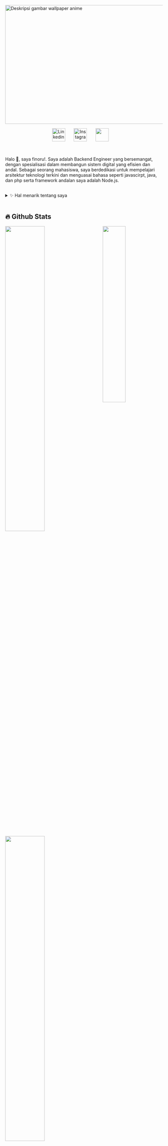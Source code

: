 <img 
    src="https://images5.alphacoders.com/741/741910.png" 
    alt="Deskripsi gambar wallpaper anime" 
    style="width:921px; height:380px; object-fit:cover; display:block;"
  />
<p align="center">
  <a href="www.linkedin.com/in/ruffino-ahmad-noor"><img width="42px" alt="Linkedin" title="Linkedin" src="https://img.icons8.com/?size=100&id=8808&format=png&color=F25081"/></a>
  &#8287;&#8287;&#8287;&#8287;&#8287;
  <a href="https://www.instagram.com/finoru.noor?igsh=MWhjcDh3YTVqaXVz"><img width="42px" alt="Instagram" title="Instagram"                  src="https://img.icons8.com/?size=100&id=32309&format=png&color=F25081"/></a>
  &#8287;&#8287;&#8287;&#8287;&#8287;
  <a href="https://discord.com/users/594483339977687060" alt="Discord"><img width="42px" src="https://img.icons8.com/?size=100&id=30888&format=png&color=F25081"/></a>
  &#8287;&#8287;&#8287;&#8287;&#8287;
</p>

<br/>

<p>
Halo 👋, saya finoru!. Saya adalah Backend Engineer yang bersemangat, dengan spesialisasi dalam membangun sistem digital yang efisien dan andal. Sebagai seorang mahasiswa, saya berdedikasi untuk mempelajari arsitektur teknologi terkini dan menguasai bahasa seperti javascirpt, java, dan php serta framework andalan saya adalah Node.js.

<br>
<br>

<div>
<details>
  <summary>✨ Hal menarik tentang saya</summary>

🔭 Saat ini saya sedang mengerjakan Koneksi, sebuah web aplikasi yang saya desain untuk memantau perkembangan alumni setelah lulus, menyediakan data untuk pengembangan kurikulum dan peningkatan kualitas pendidikan secara keseluruhan serta menghubungkan alumni.

🌱 Saya terus memperdalam pengetahuan saya tentang stack web development yaitu MERN(MongoDB/MySQL, Express.js, React.js, dan Node.js).

🤝 Saya mencari kesempatan untuk berkontribusi dalam proyek open source atau berkolaborasi dengan tim yang inovatif.

📫 Anda bisa menghubungi saya melalui email di ruffinoahmadnoor@gmail.com.

</details>
  
</p>

## 🔥 Github Stats

<img align="right" width="38%" src="https://i.pinimg.com/736x/0e/06/49/0e06495fe69378785483f48bc6f3dae6.jpg"/>

  <a href="https://github.com/Giingu"><img width="50%" src="https://github-readme-stats.vercel.app/api?username=finoru&theme=radical&title_color=ff3068?"></a>
  <a href="https://github.com/Giingu"><img width="50%" src="http://github-readme-streak-stats.herokuapp.com/?user=finoru&theme=radical&date_format=M%20j%5B%2C%20Y%5D&ring=ff3068&fire=ff3068&sideNums=ff3068"></a>

## 📘 My projects

<p align="left">
    <a href="https://github.com/millicent-tales/YARSI-Connect-Alumni"><img width="25%" src="https://denvercoder1-github-readme-stats.vercel.app/api/pin/?username=millicent-tales&repo=YARSI-Connect-Alumni&hide_border=true&bg_color=1F222E&title_color=F85D7F&icon_color=F8D866&theme=react&show_icons=false" alt="readme-typing-svg"></a>
</p>

<p align="left">
  <a href="https://github.com/finoru?tab=repositories&sort=stargazers"><img alt="All Repositories" title="All Repositories" src="https://custom-icon-badges.herokuapp.com/badge/-All%20Repos-2962FF?style=for-the-badge&logoColor=white&logo=repo"/></a>
</p>
